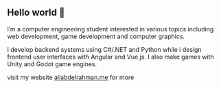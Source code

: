 ## Hello world 👋

I’m a computer engineering student interested in various topics including web development, game development and computer graphics.

I develop backend systems using C#/.NET and Python while i design frontend user interfaces with Angular and Vue.js. I also make games with Unity and Godot game engines.

visit my website [aliabdelrahman.me](aliabdelrahman.me) for more
